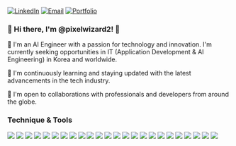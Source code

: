 <!-- Your badges here -->
[![LinkedIn](https://img.shields.io/badge/LinkedIn-0077B5?style=flat-square&logo=linkedin&logoColor=white)](https://www.linkedin.com/in/pixelwizard2)
  [![Email](https://img.shields.io/badge/-Email-FF4500?style=flat-square&logo=Gmail&logoColor=white)](mailto:pixelwizard@naver.com)  [![Portfolio](https://img.shields.io/badge/Portfolio-03C75A?style=flat-square&logo=Naver&logoColor=white)](https://blog.naver.com/pixelwizard)



### 👋 Hi there, I'm @pixelwizard2! 👋

👀 I'm an AI Engineer with a passion for technology and innovation. I'm currently seeking opportunities in IT (Application Development & AI Engineering) in Korea and worldwide.

🌱 I'm continuously learning and staying updated with the latest advancements in the tech industry.

💞️ I'm open to collaborations with professionals and developers from around the globe.



### Technique & Tools


<img src="https://img.shields.io/badge/Keras-D00000?style=flat-square&logo=keras&logoColor=white"/>  <img src="https://img.shields.io/badge/RESTful_API-FF1709?style=flat-square&logo=restful&logoColor=white"/>  <img src="https://img.shields.io/badge/PyTorch-EE4C2C?style=flat-square&logo=PyTorch&logoColor=white"/>  <img src="https://img.shields.io/badge/TensorFlow-FF6F00?style=flat-square&logo=TensorFlow&logoColor=white"/>    <img src="https://img.shields.io/badge/Scikit_Learn-F7931E?style=flat-square&logo=scikit-learn&logoColor=white"/>  <img src="https://img.shields.io/badge/CNN-FF9A00?style=flat-square&logo=cnn&logoColor=white"/>  <img src="https://img.shields.io/badge/GAN-FF9A00?style=flat-square&logo=gan&logoColor=white"/>  <img src="https://img.shields.io/badge/AWS-FF9900?style=flat-square&logo=amazon-aws&logoColor=white"/>  <img src="https://img.shields.io/badge/Firebase-FFCA28?style=flat-square&logo=firebase&logoColor=white"/>  <img src="https://img.shields.io/badge/JavaScript-F7DF1E?style=flat-square&logo=javascript&logoColor=black"/>  <img src="https://img.shields.io/badge/Android-3DDC84?style=flat-square&logo=Android&logoColor=white"/>  <img src="https://img.shields.io/badge/Java-007396?style=flat-square&logo=java&logoColor=white"/>  <img src="https://img.shields.io/badge/VS_Code-007ACC?style=flat-square&logo=visual-studio-code&logoColor=white"/>  <img src="https://img.shields.io/badge/Jupyter-3766AB?style=flat-square&logo=Jupyter&logoColor=white"/>  <img src="https://img.shields.io/badge/Python-3776AB?style=flat-square&logo=Python&logoColor=white"/>  <img src="https://img.shields.io/badge/MySQL-4479A1?style=flat-square&logo=mysql&logoColor=white"/>  <img src="https://img.shields.io/badge/Kotlin-3399FF?style=flat-square&logo=Kotlin&logoColor=white"/>  <img src="https://img.shields.io/badge/Docker-2496ED?style=flat-square&logo=docker&logoColor=white"/>  <img src="https://img.shields.io/badge/OpenCV-5C3EE8?style=flat-square&logo=opencv&logoColor=white"/>  <img src="https://img.shields.io/badge/librosa-000000?style=flat-square&logo=librosa&logoColor=white"/>
<img src="https://img.shields.io/badge/Flask-000000?style=flat-square&logo=flask&logoColor=white"/>  <img src="https://img.shields.io/badge/GitHub-181717?style=flat-square&logo=github&logoColor=white"/>  <img src="https://img.shields.io/badge/Pandas-150458?style=flat-square&logo=pandas&logoColor=white"/>  <img src="https://img.shields.io/badge/Numpy-013243?style=flat-square&logo=numpy&logoColor=white"/>








 







